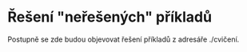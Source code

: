 # Řešení "neřešených" příkladů

Postupně se zde budou objevovat řešení příkladů z adresáře ./cvičení.


